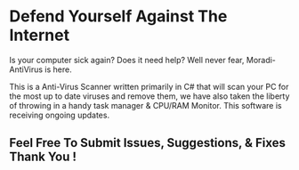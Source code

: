 # Defend Yourself Against The Internet
Is your computer sick again? Does it need help? Well never fear, Moradi-AntiVirus is here. 

This is a Anti-Virus Scanner written primarily in C# that will scan your PC for the most up to date viruses and remove them, we have also taken the liberty of throwing in a handy task manager & CPU/RAM Monitor. This software is receiving ongoing updates.

## Feel Free To Submit Issues, Suggestions, & Fixes Thank You !
